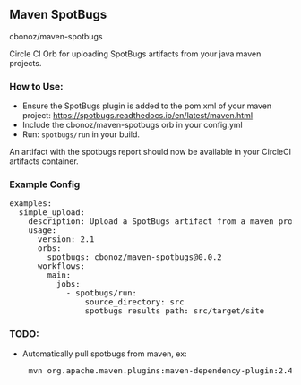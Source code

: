Maven SpotBugs 
---

cbonoz/maven-spotbugs

Circle CI Orb for uploading SpotBugs artifacts from your java maven projects.

### How to Use:
* Ensure the SpotBugs plugin is added to the pom.xml of your maven project: https://spotbugs.readthedocs.io/en/latest/maven.html
* Include the cbonoz/maven-spotbugs orb in your config.yml
* Run: `spotbugs/run` in your build.

An artifact with the spotbugs report should now be available in your CircleCI artifacts container.

### Example Config
<pre>
examples:
  simple_upload:
    description: Upload a SpotBugs artifact from a maven project in the `src` home directory that has SpotBugs specified in the pom.
    usage:
      version: 2.1
      orbs:
        spotbugs: cbonoz/maven-spotbugs@0.0.2
      workflows:
        main:
          jobs:
            - spotbugs/run:
                source_directory: src
                spotbugs_results_path: src/target/site
</pre>

### TODO: 

* Automatically pull spotbugs from maven, ex:
<pre>
    mvn org.apache.maven.plugins:maven-dependency-plugin:2.4:get -DartifactId=com.github.spotbugs -DgroupId=spotbugs-maven-plugin -Dversion=3.1.11
</pre>